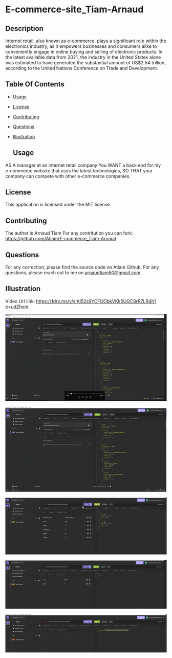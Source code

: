 # E-commerce-site_Tiam-Arnaud

 ## Description
Internet retail, also known as e-commerce, plays a significant role within the electronics industry, 
as it empowers businesses and consumers alike to conveniently engage in online buying and selling of electronic products. 
In the latest available data from 2021, the industry in the United States alone was estimated to have generated the substantial amount of US$2.54 trillion, 
according to the United Nations Conference on Trade and Development.

## Table Of Contents
- [Usage](#usage)
- [License](#license)
- [Contributing](#contributing)
- [Questions](#questions)
- [Illustration](#illustration)

  ## Usage
AS A manager at an internet retail company
You WANT a back end for my e-commerce website that uses the latest technologies,
SO THAT your company can compete with other e-commerce companies.


  ## License
This application is licensed under the MIT license.

## Contributing
The author is Arnaud Tiam
For any contritution you can fork: https://github.com/Atiam/E-commerce_Tiam-Arnaud


## Questions
For any correction, please find the source code on Atiam Github. For any questions, please reach out to me on arnaudtiam50@gmail.com.


## Illustration
Video Url link: https://1drv.ms/v/s!Al52s9YCFUObkVKk5UGC8rR7LR4h?e=udZhxm

[![Watch the video](https://github.com/Atiam/E-commerce_Tiam-Arnaud/blob/main/assets/video_get-data.png)](https://1drv.ms/v/s!Al52s9YCFUObkVKk5UGC8rR7LR4h?e=udZhxm)

![get_data](https://github.com/Atiam/E-commerce_Tiam-Arnaud/blob/main/assets/images_get.png)


![post_data](https://github.com/Atiam/E-commerce_Tiam-Arnaud/blob/main/assets/post_data.png)

![put_data](https://github.com/Atiam/E-commerce_Tiam-Arnaud/blob/main/assets/put_data.png)


![Delete_data](https://github.com/Atiam/E-commerce_Tiam-Arnaud/blob/main/assets/delete_data.png)







